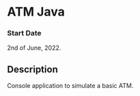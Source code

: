 # ATM Java

### Start Date

2nd of June, 2022.

## Description

Console application to simulate a basic ATM.
